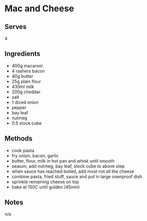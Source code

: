 # Mac and Cheese

## Serves
4

## Ingredients
 - 400g macaroni
 - 4 rashers bacon
 - 40g butter
 - 25g plain flour
 - 430ml milk
 - 200g cheddar
 - salt
 - 1 diced onion
 - pepper
 - bay leaf
 - nutmeg
 - 0.5 stock cube

## Methods
 - cook pasta
 - fry onion, bacon, garlic
 - butter, flour, milk in hot pan and whisk until smooth
 - season, add nutmeg, bay leaf, stock cube to above step
 - when sauce has reached boiled, add most not all the cheese
 - combine pasta, fried stuff, sauce and put in large ovenproof dish
 - sprinkle remaining cheese on top
 - bake at 150C until golden (45min)

## Notes
n/a
